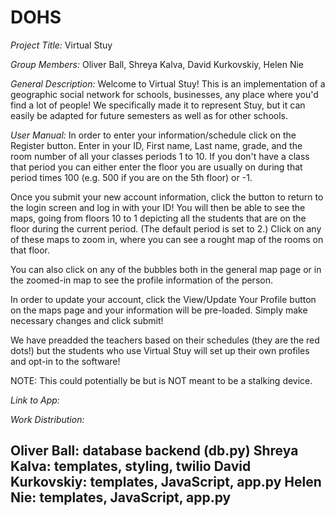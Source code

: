 DOHS
====

*Project Title:* Virtual Stuy

*Group Members:* Oliver Ball, Shreya Kalva, David Kurkovskiy, Helen Nie

*General Description:* Welcome to Virtual Stuy! This is an implementation of a geographic social network for schools, businesses, any place where you'd find a lot of people! We specifically made it to represent Stuy, but it can easily be adapted for future semesters as well as for other schools. 

*User Manual:* In order to enter your information/schedule click on the Register button. Enter in your ID, First name, Last name, grade, and the room number of all your classes periods 1 to 10. If you don't have a class that period you can either enter the floor you are usually on during that period times 100 (e.g. 500 if you are on the 5th floor) or -1.

Once you submit your new account information, click the button to return to the login screen and log in with your ID! You will then be able to see the maps, going from floors 10 to 1 depicting all the students that are on the floor during the current period. (The default period is set to 2.) Click on any of these maps to zoom in, where you can see a rought map of the rooms on that floor.

You can also click on any of the bubbles both in the general map page or in the zoomed-in map to see the profile information of the person.

In order to update your account, click the View/Update Your Profile button on the maps page and your information will be pre-loaded. Simply make necessary changes and click submit!

We have preadded the teachers based on their schedules (they are the red dots!) but the students who use Virtual Stuy will set up their own profiles and opt-in to the software!

NOTE: This could potentially be but is NOT meant to be a stalking device.

*Link to App:*

*Work Distribution:*

Oliver Ball: database backend (db.py)
Shreya Kalva: templates, styling, twilio
David Kurkovskiy: templates, JavaScript, app.py
Helen Nie: templates, JavaScript, app.py
-- 
